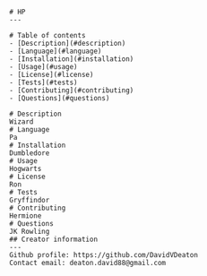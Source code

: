 
      # HP
      ---

      # Table of contents
      - [Description](#description)
      - [Language](#language)
      - [Installation](#installation)
      - [Usage](#usage)
      - [License](#license)
      - [Tests](#tests)
      - [Contributing](#contributing)
      - [Questions](#questions)

      # Description
      Wizard
      # Language
      Pa
      # Installation
      Dumbledore
      # Usage
      Hogwarts
      # License
      Ron
      # Tests
      Gryffindor
      # Contributing
      Hermione
      # Questions
      JK Rowling
      ## Creator information  
      ---  
      Github profile: https://github.com/DavidVDeaton  
      Contact email: deaton.david88@gmail.com  

  